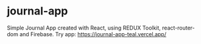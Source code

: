 ﻿# journal-app
Simple Journal App created with React, using REDUX Toolkit, react-router-dom and Firebase.
Try app: https://journal-app-teal.vercel.app/
